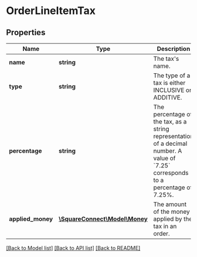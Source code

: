 # OrderLineItemTax

## Properties
Name | Type | Description | Notes
------------ | ------------- | ------------- | -------------
**name** | **string** | The tax&#39;s name. | [optional] 
**type** | **string** | The type of a tax is either INCLUSIVE or ADDITIVE. | [optional] 
**percentage** | **string** | The percentage of the tax, as a string representation of a decimal number. A value of &#x60;7.25&#x60; corresponds to a percentage of 7.25%. | [optional] 
**applied_money** | [**\SquareConnect\Model\Money**](Money.md) | The amount of the money applied by the tax in an order. | [optional] 

[[Back to Model list]](../README.md#documentation-for-models) [[Back to API list]](../README.md#documentation-for-api-endpoints) [[Back to README]](../README.md)


